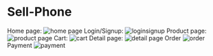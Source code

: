 # Sell-Phone
Home page:
![home page](https://user-images.githubusercontent.com/102534507/205016709-78ec7030-7efc-4a5f-acb9-15545e306fa1.png)
Login/Signup:
![loginsignup](https://user-images.githubusercontent.com/102534507/205016722-cab34666-43c8-4fc9-83f3-af8f157d0183.png)
Product page:
![product page](https://user-images.githubusercontent.com/102534507/205016734-33d3bea8-34ef-4e79-a8ab-80710c0f5ff8.png)
Cart:
![cart](https://user-images.githubusercontent.com/102534507/205017955-23170f24-8587-46ce-ac19-244a7cd1c3c2.png)
Detail page:
![detail page](https://user-images.githubusercontent.com/102534507/205017981-bceec341-a090-4322-a64e-841b2e86f7a2.png)
Order
![order](https://user-images.githubusercontent.com/102534507/205017998-50197316-8665-4fd4-9d6f-46009667ee54.png)
Payment
![payment](https://user-images.githubusercontent.com/102534507/205018008-70c1c2a0-c3c5-44ad-8ba9-92d7a9678f68.png)
